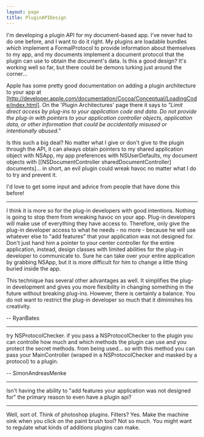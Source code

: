```yaml
---
layout: page
title: PluginAPIDesign
---
```




I'm developing a plugin API for my document-based app. I've never had to do one before, and I want to do it right. My plugins are loadable bundles which implement a FormalProtocol to provide information about themselves to my app, and my documents implement a document protocol that the plugin can use to obtain the document's data. Is this a good design? It's working well so far, but there could be demons lurking just around the corner...

Apple has some pretty good documentation on adding a plugin architecture to your app at [http://developer.apple.com/documentation/Cocoa/Conceptual/LoadingCode/index.html]. On the 'Plugin Architectures' page there it says to *"Limit direct access by plug-ins to your application code and data. Do not provide the plug-in with pointers to your application controller objects, application data, or other information that could be accidentally misused or intentionally abused."*

Is this such a big deal? No matter what I give or don't give to the plugin through the API, it can always obtain pointers to my shared application object with     NSApp, my app preferences with     NSUserDefaults, my document objects with     [[NSDocumentController sharedDocumentController] documents]... in short, an evil plugin could wreak havoc no matter what I do to try and prevent it.

I'd love to get some input and advice from people that have done this before!

----

I think it is more so for the plug-in developers with good intentions. Nothing is going to stop them from wreaking havoc on your app. Plug-in developers will make use of everything they have access to. Therefore, only give the plug-in developer access to what he needs - no more - because he will use whatever else to "add features" that your application was not designed for. Don't just hand him a pointer to your center controller for the entire application, instead, design classes with limited abilities for the plug-in developer to communicate to. Sure he can take over your entire application by grabbing NSApp, but it is more difficult for him to change a little thing buried inside the app.

This technique has several other advantages as well. It simplifies the plug-in development and gives you more flexibility in changing something in the future without breaking plug-ins. However, there is certainly a balance. You do not want to restrict the plug-in developer so much that it diminishes his creativity.

-- RyanBates

----

try NSProtocolChecker.
if you pass a NSProtocolChecker to the plugin you can controlle how much and which methods the plugin can use and you protect the secret methods.  from being used...
so with this method you can pass your MainController (wraped in a NSProtocolChecker and masked by a protocol) to a plugin.

-- SimonAndreasMenke

----

Isn't having the ability to "add features your application was not designed for" the primary reason to even have a plugin api?

----

Well, sort of.  Think of photoshop plugins.  Filters? Yes. Make the machine oink when you click on the paint brush tool?  Not so much.  You might want to regulate what kinds of additions plugins can make.

